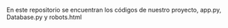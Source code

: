 En este repositorio se encuentran los códigos de nuestro proyecto, app.py, Database.py y robots.html

